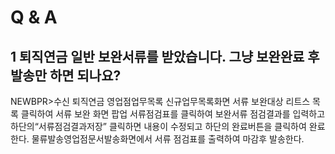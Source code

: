 # Q & A
## 1 퇴직연금 일반 보완서류를 받았습니다. 그냥 보완완료 후 발송만 하면 되나요?
NEWBPR>수신
퇴직연금
영업점업무목록
신규업무목록화면
서류 보완대상 리트스 목록 클릭하여 서류 보완 화면 팝업
서류점검표를 클릭하여 보완서류 점검결과를 입력하고 하단의“서류점검결과저장”
클릭하면 내용이 수정되고 하단의 완료버튼을 클릭하여 완료한다.
물류발송영업점문서발송화면에서 서류 점검표를 출력하여 마감후 발송한다.
